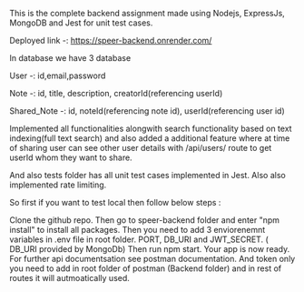This is the complete backend assignment made using Nodejs, ExpressJs, MongoDB and Jest for unit test cases.

Deployed link -: https://speer-backend.onrender.com/

In database we have 3 database

User -: id,email,password

Note -: id, title, description, creatorId(referencing userId)

Shared_Note -: id, noteId(referencing note id), userId(referencing user id)

Implemented all functionalities alongwith search functionality based on text indexing(full text search) and also added a additional feature where at time of sharing user can see other user details with /api/users/ route to get userId whom they want to share.

And also tests folder has all unit test cases implemented in Jest. Also also implemented rate limiting.

So first if you want to test local then follow below steps :

Clone the github repo.
Then go to speer-backend folder and enter "npm install" to install all packages.
Then you need to add 3 enviorenemnt variables in .env file in root folder.
PORT, DB_URI and JWT_SECRET. ( DB_URI provided by MongoDb)
Then run npm start. Your app is now ready.
For further api documentsation see postman documentation. And token only you need to add in root folder of postman (Backend folder) and in rest of routes it will autmoatically used.